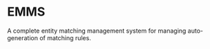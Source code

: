 EMMS
====

A complete entity matching management system for managing auto-generation of matching rules.
